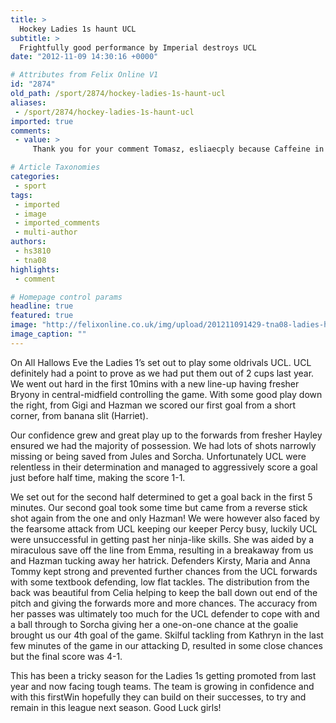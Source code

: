 ```yaml
---
title: >
  Hockey Ladies 1s haunt UCL
subtitle: >
  Frightfully good performance by Imperial destroys UCL
date: "2012-11-09 14:30:16 +0000"

# Attributes from Felix Online V1
id: "2874"
old_path: /sport/2874/hockey-ladies-1s-haunt-ucl
aliases:
 - /sport/2874/hockey-ladies-1s-haunt-ucl
imported: true
comments:
 - value: >
     Thank you for your comment Tomasz, esliaecply because Caffeine in tea is one of the most misunderstood aspects of this great beverage.There is no difference in caffeine levels generally between green and black tea. Variations can exist within both types due to growing conditions, production methods etc., but generally caffeine is genetic in both as it is present in the plant Camellia Sinensis, the source of green black tea, and unless decaffeinated in a separate process, contains 3-4% caffeine in the cup.In general, a tea leaf contains 2.5 – 4.5% caffeine. Since caffeine is a water-soluble compound approximately 80% of caffeine is extracted during normal brewing. While the concentration of caffeine can vary considerably depending on the strengths of brew, according to the Canadian Nutritional file a 170-ml serving of tea contains on average 34 mg of caffeine. Canada’s Food Guide to Healthy Eating states that for most people intakes up to 400-450 mg of caffeine, do not increase the risk of heart dise

# Article Taxonomies
categories:
 - sport
tags:
 - imported
 - image
 - imported_comments
 - multi-author
authors:
 - hs3810
 - tna08
highlights:
 - comment

# Homepage control params
headline: true
featured: true
image: "http://felixonline.co.uk/img/upload/201211091429-tna08-ladies-hockey.jpg"
image_caption: ""
---
```


On All Hallows Eve the Ladies 1’s set out to play some oldrivals UCL. UCL definitely had a point to prove as we had put them out of 2 cups last year. We went out hard in the first 10mins with a new line-up having fresher Bryony in central-midfield controlling the game. With some good play down the right, from Gigi and Hazman we scored our first goal from a short corner, from banana slit (Harriet).

Our confidence grew and great play up to the forwards from fresher Hayley ensured we had the majority of possession. We had lots of shots narrowly missing or being saved from Jules and Sorcha. Unfortunately UCL were relentless in their determination and managed to aggressively score a goal just before half time, making the score 1-1.

We set out for the second half determined to get a goal back in the first 5 minutes. Our second goal took some time but came from a reverse stick shot again from the one and only Hazman! We were however also faced by the fearsome attack from UCL keeping our keeper Percy busy, luckily UCL were unsuccessful in getting past her ninja-like skills. She was aided by a miraculous save off the line from Emma, resulting in a breakaway from us and Hazman tucking away her hatrick. Defenders Kirsty, Maria and Anna Tommy kept strong and prevented further chances from the UCL forwards with some textbook defending, low flat tackles. The distribution from the back was beautiful from Celia helping to keep the ball down out end of the pitch and giving the forwards more and more chances. The accuracy from her passes was ultimately too much for the UCL defender to cope with and a ball through to Sorcha giving her a one-on-one chance at the goalie brought us our 4th goal of the game. Skilful tackling from Kathryn in the last few minutes of the game in our attacking D, resulted in some close chances but the final score was 4-1.

This has been a tricky season for the Ladies 1s getting promoted from last year and now facing tough teams. The team is growing in confidence and with this firstWin hopefully they can build on their successes, to try and remain in this league next season. Good Luck girls!
